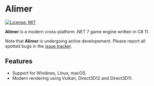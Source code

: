 # Alimer

[![License: MIT](https://img.shields.io/badge/License-MIT-green.svg)](https://github.com/amerkoleci/alimer/blob/main/LICENSE)

**Alimer** is a modern cross-platform .NET 7 game engine written in C# 11.

Note that **Alimer** is undergoing active developement. Please report all spotted bugs in the [issue tracker](https://github.com/amerkoleci/alimer/issues).

## Features

* Support for Windows, Linux, macOS.
* Modern rendering using Vulkan, Direct3D12 and Direct3D11.
